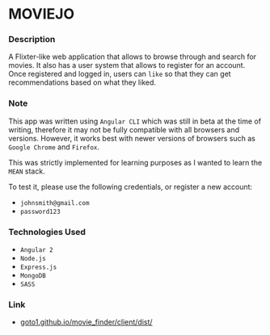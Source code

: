 # MOVIEJO

### Description
A Flixter-like web application that allows to browse through and search for movies. It also has a user system that allows to register for an account. Once registered and logged in, users can `like` so that they can get recommendations based on what they liked.

### Note
This app was written using `Angular CLI` which was still in beta at the time of writing, therefore it may not be fully compatible with all browsers and versions. However, it works best with newer versions of browsers such as `Google Chrome` and `Firefox`. 

This was strictly implemented for learning purposes as I wanted to learn the `MEAN` stack.

To test it, please use the following credentials, or register a new account:
* `johnsmith@gmail.com`
* `password123`

### Technologies Used
* `Angular 2`
* `Node.js`
* `Express.js`
* `MongoDB`
* `SASS`

### Link
* [goto1.github.io/movie_finder/client/dist/](https://goto1.github.io/movie_finder/client/dist/)